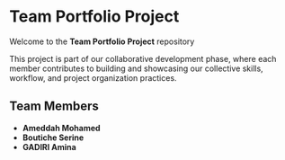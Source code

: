 # Team Portfolio Project

Welcome to the **Team Portfolio Project** repository

This project is part of our collaborative development phase, where each member contributes to building and showcasing our collective skills, workflow, and project organization practices.



## Team Members
- **Ameddah Mohamed** 
- **Boutiche Serine** 
- **GADIRI Amina**
